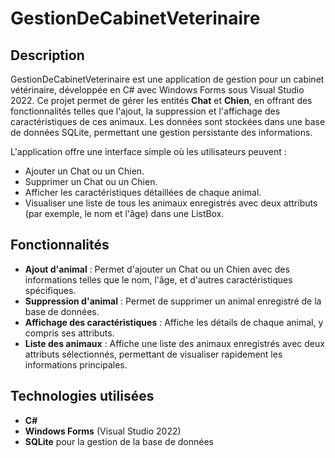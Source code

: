 # GestionDeCabinetVeterinaire

## Description
GestionDeCabinetVeterinaire est une application de gestion pour un cabinet vétérinaire, développée en C# avec Windows Forms sous Visual Studio 2022. Ce projet permet de gérer les entités **Chat** et **Chien**, en offrant des fonctionnalités telles que l'ajout, la suppression et l'affichage des caractéristiques de ces animaux. Les données sont stockées dans une base de données SQLite, permettant une gestion persistante des informations.

L'application offre une interface simple où les utilisateurs peuvent :
- Ajouter un Chat ou un Chien.
- Supprimer un Chat ou un Chien.
- Afficher les caractéristiques détaillées de chaque animal.
- Visualiser une liste de tous les animaux enregistrés avec deux attributs (par exemple, le nom et l'âge) dans une ListBox.

## Fonctionnalités
- **Ajout d'animal** : Permet d'ajouter un Chat ou un Chien avec des informations telles que le nom, l'âge, et d'autres caractéristiques spécifiques.
- **Suppression d'animal** : Permet de supprimer un animal enregistré de la base de données.
- **Affichage des caractéristiques** : Affiche les détails de chaque animal, y compris ses attributs.
- **Liste des animaux** : Affiche une liste des animaux enregistrés avec deux attributs sélectionnés, permettant de visualiser rapidement les informations principales.

## Technologies utilisées
- **C#**
- **Windows Forms** (Visual Studio 2022)
- **SQLite** pour la gestion de la base de données
